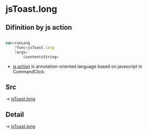 # jsToast.long

## Difinition by js action

```js.js

var=runLong
	?func=jsToast.long
	?args=
		&contentsString=
```

- [js action]() is annotation-oriented language based on javascript in CommandClick

## Src

-> [jsToast.long](https://github.com/puutaro/CommandClick/blob/master/app/src/main/java/com/puutaro/commandclick/fragment_lib/terminal_fragment/js_interface/JsToast.kt#L43)

## Detail

-> [jsToast.long](https://github.com/puutaro/CommandClick/blob/master/md/developer/js_interface/details/JsToast/long.md)
